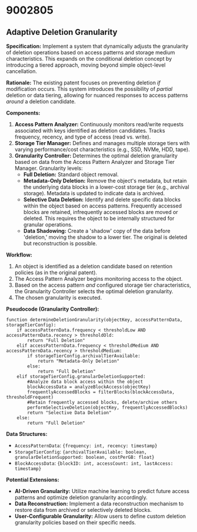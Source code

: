 # 9002805

## Adaptive Deletion Granularity

**Specification:** Implement a system that dynamically adjusts the granularity of deletion operations based on access patterns and storage medium characteristics. This expands on the conditional deletion concept by introducing a tiered approach, moving beyond simple object-level cancellation.

**Rationale:** The existing patent focuses on preventing deletion *if* modification occurs. This system introduces the possibility of *partial* deletion or data tiering, allowing for nuanced responses to access patterns *around* a deletion candidate. 

**Components:**

1.  **Access Pattern Analyzer:** Continuously monitors read/write requests associated with keys identified as deletion candidates. Tracks frequency, recency, and type of access (read vs. write).
2.  **Storage Tier Manager:** Defines and manages multiple storage tiers with varying performance/cost characteristics (e.g., SSD, NVMe, HDD, tape).
3.  **Granularity Controller:**  Determines the optimal deletion granularity based on data from the Access Pattern Analyzer and Storage Tier Manager. Granularity levels:
    *   **Full Deletion:** Standard object removal.
    *   **Metadata-Only Deletion:** Remove the object's metadata, but retain the underlying data blocks in a lower-cost storage tier (e.g., archival storage).  Metadata is updated to indicate data is archived.
    *   **Selective Data Deletion:** Identify and delete specific data blocks within the object based on access patterns.  Frequently accessed blocks are retained, infrequently accessed blocks are moved or deleted. This requires the object to be internally structured for granular operations.
    *  **Data Shadowing:** Create a 'shadow' copy of the data before 'deletion,' moving the shadow to a lower tier. The original is deleted but reconstruction is possible.

**Workflow:**

1.  An object is identified as a deletion candidate based on retention policies (as in the original patent).
2.  The Access Pattern Analyzer begins monitoring access to the object.
3.  Based on the access pattern *and* configured storage tier characteristics, the Granularity Controller selects the optimal deletion granularity.
4.  The chosen granularity is executed.

**Pseudocode (Granularity Controller):**

```
function determineDeletionGranularity(objectKey, accessPatternData, storageTierConfig):
    if accessPatternData.frequency < thresholdLow AND accessPatternData.recency > thresholdOld:
        return "Full Deletion"
    elif accessPatternData.frequency < thresholdMedium AND accessPatternData.recency > thresholdMedium:
        if storageTierConfig.archivalTierAvailable:
            return "Metadata-Only Deletion"
        else:
            return "Full Deletion"
    elif storageTierConfig.granularDeletionSupported:
        #Analyze data block access within the object
        blockAccessData = analyzeBlockAccess(objectKey)
        frequentlyAccessedBlocks = filterBlocks(blockAccessData, thresholdFrequent)
        #Retain frequently accessed blocks, delete/archive others
        performSelectiveDeletion(objectKey, frequentlyAccessedBlocks)
        return "Selective Data Deletion"
    else:
        return "Full Deletion"
```

**Data Structures:**

*   `AccessPatternData`: `{frequency: int, recency: timestamp}`
*   `StorageTierConfig`: `{archivalTierAvailable: boolean, granularDeletionSupported: boolean, costPerGB: float}`
*   `BlockAccessData`: `{blockID: int, accessCount: int, lastAccess: timestamp}`

**Potential Extensions:**

*   **AI-Driven Granularity:** Utilize machine learning to predict future access patterns and optimize deletion granularity accordingly.
*   **Data Reconstruction:** Implement a data reconstruction mechanism to restore data from archived or selectively deleted blocks.
*   **User-Configurable Granularity:** Allow users to define custom deletion granularity policies based on their specific needs.